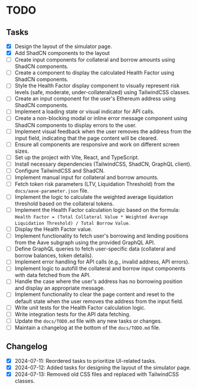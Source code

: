 # TODO

## Tasks

- [x] Design the layout of the simulator page.
- [x] Add ShadCN components to the layout
- [ ] Create input components for collateral and borrow amounts using ShadCN components.
- [ ] Create a component to display the calculated Health Factor using ShadCN components.
- [ ] Style the Health Factor display component to visually represent risk levels (safe, moderate, under-collateralized) using TailwindCSS classes.
- [ ] Create an input component for the user's Ethereum address using ShadCN components.
- [ ] Implement a loading state or visual indicator for API calls.
- [ ] Create a non-blocking modal or inline error message component using ShadCN components to display errors to the user.
- [ ] Implement visual feedback when the user removes the address from the input field, indicating that the page content will be cleared.
- [ ] Ensure all components are responsive and work on different screen sizes.
- [ ] Set up the project with Vite, React, and TypeScript.
- [ ] Install necessary dependencies (TailwindCSS, ShadCN, GraphQL client).
- [ ] Configure TailwindCSS and ShadCN.
- [ ] Implement manual input for collateral and borrow amounts.
- [ ] Fetch token risk parameters (LTV, Liquidation Threshold) from the `docs/aave-parameter.json` file.
- [ ] Implement the logic to calculate the weighted average liquidation threshold based on the collateral tokens.
- [ ] Implement the Health Factor calculation logic based on the formula: `Health Factor = (Total Collateral Value * Weighted Average Liquidation Threshold) / Total Borrow Value`.
- [ ] Display the Health Factor value.
- [ ] Implement functionality to fetch user's borrowing and lending positions from the Aave subgraph using the provided GraphQL API.
- [ ] Define GraphQL queries to fetch user-specific data (collateral and borrow balances, token details).
- [ ] Implement error handling for API calls (e.g., invalid address, API errors).
- [ ] Implement logic to autofill the collateral and borrow input components with data fetched from the API.
- [ ] Handle the case where the user's address has no borrowing position and display an appropriate message.
- [ ] Implement functionality to clear the page content and reset to the default state when the user removes the address from the input field.
- [ ] Write unit tests for the Health Factor calculation logic.
- [ ] Write integration tests for the API data fetching.
- [ ] Update the `docs/TODO.md` file with any new tasks or changes.
- [ ] Maintain a changelog at the bottom of the `docs/TODO.md` file.

## Changelog

- [x] 2024-07-11: Reordered tasks to prioritize UI-related tasks.
- [x] 2024-07-12: Added tasks for designing the layout of the simulator page.
- [x] 2024-07-13: Removed old CSS files and replaced with TailwindCSS classes.
